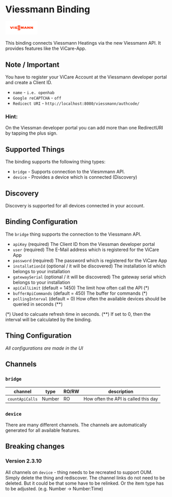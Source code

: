 # Viessmann Binding

<img src="/bundles/org.smarthomej.binding.viessmann/doc/viessmann_wordmark_rgb_1_vitorange.png" width="100"/>

This binding connects Viessmann Heatings via the new Viessmann API.
It provides features like the ViCare-App.

## Note / Important

You have to register your ViCare Account at the Viessmann developer portal and create a Client ID.

* `name` - `i.e. openhab`
* `Google reCAPTCHA` - `off`
* `Redicect URI` - `http://localhost:8080/viessmann/authcode/`

### Hint: 

On the Viessman developer portal you can add more than one RedirectURI by tapping the plus sign.

## Supported Things

The binding supports the following thing types:

* `bridge` - Supports connection to the Viesmmann API.
* `device` - Provides a device which is connected (Discovery)

## Discovery

Discovery is supported for all devices connected in your account.

## Binding Configuration

The `bridge` thing supports the connection to the Viessmann API.

* `apiKey` (required) The Client ID from the Viessman developer portal 
* `user` (required) The E-Mail address which is registered for the ViCare App
* `password` (required) The password which is registered for the ViCare App
* `installationId` (optional / it will be discovered) The installation Id which belongs to your installation 
* `gatewaySerial` (optional / it will be discovered) The gateway serial which belongs to your installation
* `apiCallLimit` (default = 1450) The limit how often call the API (*) 
* `bufferApiCommands` (default = 450) The buffer for commands (*)
* `pollingInterval` (default = 0) How often the available devices should be queried in seconds (**) 


(*) Used to calcuate refresh time in seconds.
(**) If set to 0, then the interval will be calculated by the binding.

## Thing Configuration

_All configurations are made in the UI_

## Channels

### `bridge`

| channel         | type   | RO/RW | description                          |
|-----------------|--------|-------|--------------------------------------|
| `countApiCalls` | Number |   RO  | How often the API is called this day |

### `device`

There are many different channels.
The channels are automatically generated for all available features.

## Breaking changes

### Version 2.3.10

All channels on `device` - thing needs to be recreated to support OUM.
Simply delete the thing and rediscover.
The channel links do not need to be deleted.
But it could be that some have to be relinked.
Or the item type has to be adjusted. 
(e.g. Number -> Number:Time)

